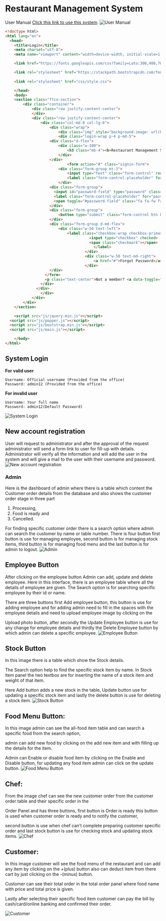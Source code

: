 # Restaurant Management System

User Manual [Click this link to use this system](https://isubroto.github.io/subroto/).
![User Manual](https://github.com/isubroto/subroto/blob/main/img/MicrosoftTeams-image.png?raw=true 'User Manual')

``` html
<!doctype html>
<html lang="en">
  <head>
  	<title>Login</title>
    <meta charset="utf-8">
    <meta name="viewport" content="width=device-width, initial-scale=1, shrink-to-fit=no">

	<link href="https://fonts.googleapis.com/css?family=Lato:300,400,700&display=swap" rel="stylesheet">

	<link rel="stylesheet" href="https://stackpath.bootstrapcdn.com/font-awesome/4.7.0/css/font-awesome.min.css">
	
	<link rel="stylesheet" href="css/style.css">

	</head>
	<body>
	<section class="ftco-section">
		<div class="container">
			<div class="row justify-content-center">
			</div>
			<div class="row justify-content-center">
				<div class="col-md-8 col-lg-6">
					<div class="wrap">
						<div class="img" style="background-image: url(https://www.db-hospitality.com/wp-content/uploads/2017/11/hospitality-consultant.jpg);"></div>
						<div class="login-wrap p-4 p-md-5">
			      	<div class="d-flex">
			      		<div class="w-100">
			      			<h3 class="mb-4"><b>Restaurant Management System</b></br> Sign In</h3>
			      		</div>
			      	</div>
							<form action="#" class="signin-form">
			      		<div class="form-group mt-3">
			      			<input type="text" class="form-control" required>
			      			<label class="form-control-placeholder" for="username">Username</label>
			      		</div>
		            <div class="form-group">
		              <input id="password-field" type="password" class="form-control" required>
		              <label class="form-control-placeholder" for="password">Password</label>
		              <span toggle="#password-field" class="fa fa-fw fa-eye field-icon toggle-password"></span>
		            </div>
		            <div class="form-group">
		            	<button type="submit" class="form-control btn btn-primary rounded submit px-3">Sign In</button>
		            </div>
		            <div class="form-group d-md-flex">
		            	<div class="w-50 text-left">
			            	<label class="checkbox-wrap checkbox-primary mb-0">Remember Me
									  <input type="checkbox" checked>
									  <span class="checkmark"></span>
										</label>
									</div>
									<div class="w-50 text-md-right">
										<a href="#">Forgot Password</a>
									</div>
		            </div>
		          </form>
		          <p class="text-center">Not a member? <a data-toggle="tab" href="#signup">Sign Up</a></p>
		        </div>
		      </div>
				</div>
			</div>
		</div>
	</section>

	<script src="js/jquery.min.js"></script>
  <script src="js/popper.js"></script>
  <script src="js/bootstrap.min.js"></script>
  <script src="js/main.js"></script>

	</body>
</html>
```

## System Login

**For valid user**

```
Username: Official username (Provided from the office)
Password: admin12 (Provided from the office)
```

**For invalid user**

```
Username: Your full name
Password: admin12(Default Password)
```

![System Login](<https://github.com/isubroto/subroto/blob/main/img/MicrosoftTeams-image%20(1).png?raw=true> 'System Login')

## New account registration

User will request to administrator and after the approval of the request administrator will send a form link to user for fill-up with details. Administrator will verify all the information and will add the user in the system and will give a mail to the user with their username and password.
![New account registration](<https://github.com/isubroto/subroto/blob/main/img/MicrosoftTeams-image%20(2).png?raw=true> 'New account registration')

### Admin

Here is the dashboard of admin where there is a table which content the Customer order details from the database and also shows the customer order stage in three part

1.  Processing,
2.  Food is ready and
3.  Cancelled.

For finding specific customer order there is a search option where admin can search the customer by name or table number. There is four button first button is use for managing employee, second button is for managing stock items, third button is for managing food menu and the last button is for admin to logout.
![Admin](<https://github.com/isubroto/subroto/blob/main/img/MicrosoftTeams-image%20(3).png?raw=true> 'Admin')

## Employee Button

After clicking on the employee button Admin can add, update and delete employee.
Here in this interface, there is an employee table where all the details of employee are given. The Search option is for searching specific employee by their id or name.

There are three buttons first Add employee button, this button is use for adding employee and for adding admin need to fill in the spaces with the employee details and need to upload employee image by clicking on the

Upload photo button, after secondly the Update Employee button is use for any change for employee details and thirdly the Delete Employee button by which admin can delete a specific employee.
![Employee Button](<https://github.com/isubroto/subroto/blob/main/img/MicrosoftTeams-image%20(5).png?raw=true> 'Employee Button')

## Stock Button

In this image there is a table which show the Stock details.

The Search option help to find the specific stock item by name. In Stock item panel the two textbox are for inserting the name of a stock item and weight of that item.

Here Add button adds a new stock in the table, Update button use for updating a specific stock item and lastly the delete button is use for deleting a stock item.
![Stock Button](<https://github.com/isubroto/subroto/blob/main/img/MicrosoftTeams-image%20(2).png?raw=true> 'Stock Button')

## Food Menu Button:

In this image admin can see the all-food item table and can search a specific food from the search option,

admin can add new food by clicking on the add new item and with filling up the details for the item.

Admin can Enable or disable food item by clicking on the Enable and Disable button, for updating any food item admin can click on the update button.
![Food Menu Button](<https://github.com/isubroto/subroto/blob/main/img/MicrosoftTeams-image%20(4).png?raw=true> 'Food Menu Button')

## Chef:

From the image chef can see the new customer order from the customer order table and their specific order in the

Order Panel and has three buttons, first button is Order is ready this button is used when customer order is ready and to notify the customer,

second button is use when chef can’t complete preparing customer specific order and last stock button is use for checking stock and updating stock items.
![Chef](<https://github.com/isubroto/subroto/blob/main/img/MicrosoftTeams-image%20(6).png?raw=true> 'Chef')

## Customer:

In this image customer will see the food menu of the restaurant and can add any item by clicking on the +(plus) button also can deduct item from there cart by just clicking on the -(minus) button.

Customer can see their total order in the total order panel where food name with price and total price is given.

Lastly after selecting their specific food item customer can pay the bill by cash/card/online banking and confirmed their order.

![Customer](<https://github.com/isubroto/subroto/blob/main/img/MicrosoftTeams-image%20(7).png?raw=true> 'Customer')
